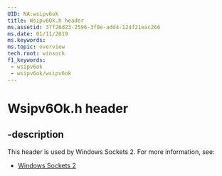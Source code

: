 ```yaml
---
UID: NA:wsipv6ok
title: Wsipv6Ok.h header
ms.assetid: 37f26d23-2596-3f0e-add4-124f21eac266
ms.date: 01/11/2019
ms.keywords: 
ms.topic: overview
tech.root: winsock
f1_keywords:
 - wsipv6ok
 - wsipv6ok/wsipv6ok
---
```


# Wsipv6Ok.h header


## -description

This header is used by Windows Sockets 2. For more information, see:

- [Windows Sockets 2](../_winsock/index.md)

